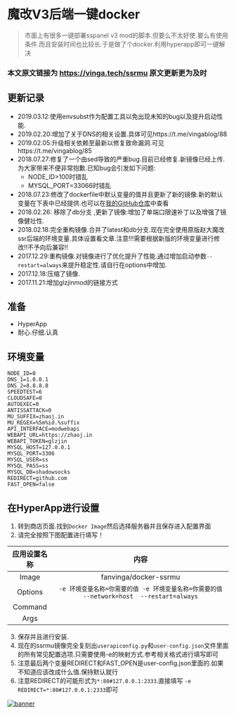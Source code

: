 # 魔改V3后端一键docker


> 市面上有很多一键部署sspanel v3 mod的脚本.但要么不太好使.要么有使用条件.而且安装时间也比较长.于是做了个docker.利用hyperapp即可一键解决

### 本文原文链接为 https://vinga.tech/ssrmu 原文更新更为及时


## 更新记录

- 2019.03.12:使用envsubst作为配置工具以免出现未知的bug以及提升启动性能.
- 2019.02.20:增加了关于DNS的相关设置.具体可见https://t.me/vingablog/88
- 2019.02.05:升级相关依赖至最新以修复致命漏洞.可见https://t.me/vingablog/85
- 2018.07.27:修复了一个由sed导致的严重bug.目前已经修复.新镜像已经上传.为大家带来不便非常抱歉.已知bug会引发如下问题:
  * NODE_ID>100时错乱
  * MYSQL_PORT=33066时错乱
- 2018.07.23:修改了dockerfile中默认变量的值并且更新了新的镜像.新的默认变量在下表中已经提供.也可以在[我的GitHub仓库](https://github.com/fanvinga/dockerfiles/blob/master/ssrmu/Dockerfile)中查看
- 2018.02.26: 移除了db分支 ,更新了镜像:增加了单端口限速补丁以及增强了镜像健壮性.
- 2018.02.18:完全重构镜像.合并了latest和db分支.现在完全使用原版赵大魔改ssr后端的环境变量.具体设置看文章.注意!!!需要根据新版的环境变量进行修改!!不予向后兼容!!
- 2017.12.29:重构镜像.对镜像进行了优化提升了性能.通过增加启动参数`--restart=always`来提升稳定性.请自行在options中增加.
- 2017.12.18:压缩了镜像.
- 2017.11.21:增加glzjinmod的链接方式



## 准备

* HyperApp
* 耐心.仔细.认真




## 环境变量

```
NODE_ID=0                   
DNS_1=1.0.0.1               
DNS_2=8.8.8.8               
SPEEDTEST=6                 
CLOUDSAFE=0                 
AUTOEXEC=0                  
ANTISSATTACK=0              
MU_SUFFIX=zhaoj.in          
MU_REGEX=%5m%id.%suffix     
API_INTERFACE=modwebapi     
WEBAPI_URL=https://zhaoj.in 
WEBAPI_TOKEN=glzjin         
MYSQL_HOST=127.0.0.1        
MYSQL_PORT=3306             
MYSQL_USER=ss               
MYSQL_PASS=ss               
MYSQL_DB=shadowsocks        
REDIRECT=github.com         
FAST_OPEN=false
```



## 在HyperApp进行设置

1. 转到商店页面.找到`Docker Image`然后选择服务器并且保存进入配置界面
2. 请完全按照下图配置进行填写！

| 应用设置名称 |                             内容                             |
| :----------: | :----------------------------------------------------------: |
|    Image     |                    fanvinga/docker-ssrmu                     |
|   Options    | `-e 环境变量名称=你需要的值 -e 环境变量名称=你需要的值 --network=host  --restart=always` |
|   Command    |                                                              |
|     Args     |                                                              |

3. 保存并且进行安装.
4. 现在的ssrmu镜像完全复刻出`userapiconfig.py`和`user-config.json`文件里面的所有常见配置选项.只需要使用-e的映射方式.参考相关格式进行填写即可
5. 注意最后两个变量REDIRECT和FAST_OPEN是user-config.json里面的.如果不知道应该改成什么值.保持默认就行
6. 注意REDIRECT的可能形式为`*:80#127.0.0.1:2333`.直接填写 `-e REDIRECT=*:80#127.0.0.1:2333`即可


<a href="https://vinga.tech"><img src="https://vinga.tech/images/banner.png" alt="banner" target="_blank"></a>